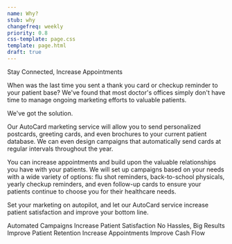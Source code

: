 ```yaml
---
name: Why?
stub: why
changefreq: weekly
priority: 0.8
css-template: page.css
template: page.html
draft: true
---
```

Stay Connected,
Increase Appointments

When was the last time you sent a thank you card or checkup reminder to your patient base? We've found that most doctor's offices simply don't have time to manage ongoing marketing efforts to valuable patients.

We've got the solution.

Our AutoCard marketing service will allow you to send personalized postcards, greeting cards, and even brochures to your current patient database. We can even design campaigns that automatically send cards at regular intervals throughout the year.

You can increase appointments and build upon the valuable relationships you have with your patients. We will set up campaigns based on your needs with a wide variety of options: flu shot reminders, back-to-school physicals, yearly checkup reminders, and even follow-up cards to ensure your patients continue to choose you for their healthcare needs.

Set your marketing on autopilot, and let our AutoCard service increase patient satisfaction and improve your bottom line.

Automated Campaigns
Increase Patient Satisfaction
No Hassles, Big Results
Improve Patient Retention
Increase Appointments
Improve Cash Flow
